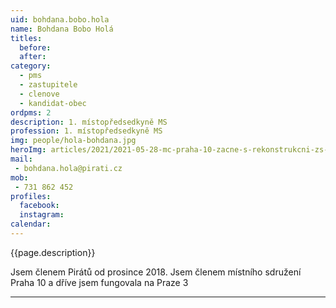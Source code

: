 ```yaml
---
uid: bohdana.bobo.hola
name: Bohdana Bobo Holá
titles:
  before: 
  after:
category:
  - pms
  - zastupitele   
  - clenove
  - kandidat-obec 
ordpms: 2 
description: 1. místopředsedkyně MS
profession: 1. místopředsedkyně MS
img: people/hola-bohdana.jpg
heroImg: articles/2021/2021-05-28-mc-praha-10-zacne-s-rekonstrukcni-zs-v-olsinach.jpg
mail:
 - bohdana.hola@pirati.cz
mob:
 - 731 862 452
profiles:
  facebook: 
  instagram: 
calendar: 
---
```


{{page.description}}

Jsem členem Pirátů od prosince 2018. Jsem členem místního sdružení Praha 10 a dříve jsem fungovala na Praze 3


---
